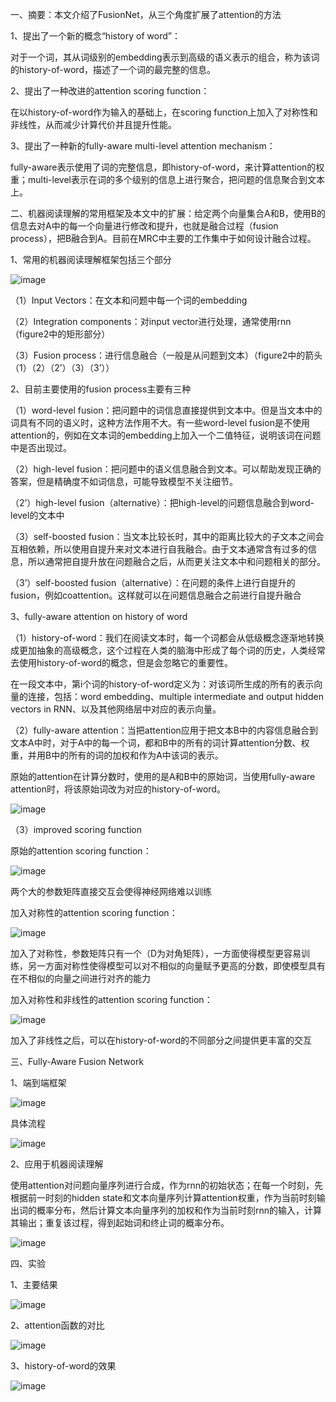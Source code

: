 一、摘要：本文介绍了FusionNet，从三个角度扩展了attention的方法

1、提出了一个新的概念“history of word”：

对于一个词，其从词级别的embedding表示到高级的语义表示的组合，称为该词的history-of-word，描述了一个词的最完整的信息。

2、提出了一种改进的attention scoring function：

在以history-of-word作为输入的基础上，在scoring function上加入了对称性和非线性，从而减少计算代价并且提升性能。

3、提出了一种新的fully-aware multi-level attention mechanism：

fully-aware表示使用了词的完整信息，即history-of-word，来计算attention的权重；multi-level表示在词的多个级别的信息上进行聚合，把问题的信息聚合到文本上。

二、机器阅读理解的常用框架及本文中的扩展：给定两个向量集合A和B，使用B的信息去对A中的每一个向量进行修改和提升，也就是融合过程（fusion process），把B融合到A。目前在MRC中主要的工作集中于如何设计融合过程。

1、常用的机器阅读理解框架包括三个部分

![image](https://github.com/shiyanwudi922/paper_summary/blob/master/picture/FusionNet/figure2.png)

（1）Input Vectors：在文本和问题中每一个词的embedding

（2）Integration components：对input vector进行处理，通常使用rnn（figure2中的矩形部分）

（3）Fusion process：进行信息融合（一般是从问题到文本）（figure2中的箭头（1）（2）（2’）（3）（3’））

2、目前主要使用的fusion process主要有三种

（1）word-level fusion：把问题中的词信息直接提供到文本中。但是当文本中的词具有不同的语义时，这种方法作用不大。有一些word-level fusion是不使用attention的，例如在文本词的embedding上加入一个二值特征，说明该词在问题中是否出现过。

（2）high-level fusion：把问题中的语义信息融合到文本。可以帮助发现正确的答案，但是精确度不如词信息，可能导致模型不关注细节。

（2’）high-level fusion（alternative）：把high-level的问题信息融合到word-level的文本中

（3）self-boosted fusion：当文本比较长时，其中的距离比较大的子文本之间会互相依赖，所以使用自提升来对文本进行自我融合。由于文本通常含有过多的信息，所以通常把自提升放在问题融合之后，从而更关注文本中和问题相关的部分。

（3’）self-boosted fusion（alternative）：在问题的条件上进行自提升的fusion，例如coattention。这样就可以在问题信息融合之前进行自提升融合

3、fully-aware attention on history of word

（1）history-of-word：我们在阅读文本时，每一个词都会从低级概念逐渐地转换成更加抽象的高级概念，这个过程在人类的脑海中形成了每个词的历史，人类经常去使用history-of-word的概念，但是会忽略它的重要性。

在一段文本中，第i个词的history-of-word定义为：对该词所生成的所有的表示向量的连接，包括：word embedding、multiple intermediate and output hidden vectors in RNN、以及其他网络层中对应的表示向量。

（2）fully-aware attention：当把attention应用于把文本B中的内容信息融合到文本A中时，对于A中的每一个词，都和B中的所有的词计算attention分数、权重，并用B中的所有的词的加权和作为A中该词的表示。

原始的attention在计算分数时，使用的是A和B中的原始词，当使用fully-aware attention时，将该原始词改为对应的history-of-word。

![image](https://github.com/shiyanwudi922/paper_summary/blob/master/picture/FusionNet/fully-aware-attention.png)

（3）improved scoring function

原始的attention scoring function：

![image](https://github.com/shiyanwudi922/paper_summary/blob/master/picture/FusionNet/original-scoring.png)

两个大的参数矩阵直接交互会使得神经网络难以训练

加入对称性的attention scoring function：

![image](https://github.com/shiyanwudi922/paper_summary/blob/master/picture/FusionNet/symmetric-scoring.png)

加入了对称性，参数矩阵只有一个（D为对角矩阵），一方面使得模型更容易训练，另一方面对称性使得模型可以对不相似的向量赋予更高的分数，即使模型具有在不相似的向量之间进行对齐的能力

加入对称性和非线性的attention scoring function：

![image](https://github.com/shiyanwudi922/paper_summary/blob/master/picture/FusionNet/symmetric-nonlinear-scrong.png)

加入了非线性之后，可以在history-of-word的不同部分之间提供更丰富的交互

三、Fully-Aware Fusion Network

1、端到端框架

![image](https://github.com/shiyanwudi922/paper_summary/blob/master/picture/FusionNet/figure4.png)

具体流程

![image](https://github.com/shiyanwudi922/paper_summary/blob/master/picture/FusionNet/end-to-end-explanation.jpg)

2、应用于机器阅读理解

使用attention对问题向量序列进行合成，作为rnn的初始状态；在每一个时刻，先根据前一时刻的hidden state和文本向量序列计算attention权重，作为当前时刻输出词的概率分布，然后计算文本向量序列的加权和作为当前时刻rnn的输入，计算其输出；重复该过程，得到起始词和终止词的概率分布。

![image](https://github.com/shiyanwudi922/paper_summary/blob/master/picture/FusionNet/comprehension-explanation.jpg)

四、实验

1、主要结果

![image](https://github.com/shiyanwudi922/paper_summary/blob/master/picture/FusionNet/table2&3&4.png)

2、attention函数的对比

![image](https://github.com/shiyanwudi922/paper_summary/blob/master/picture/FusionNet/table5.png)

3、history-of-word的效果

![image](https://github.com/shiyanwudi922/paper_summary/blob/master/picture/FusionNet/table6.png)